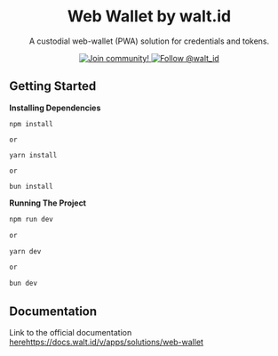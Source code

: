 <div align="center">
 <h1>Web Wallet by walt.id</h1>
 <p>A custodial web-wallet (PWA) solution for credentials and tokens.</p>


<a href="https://walt.id/community">
<img src="https://img.shields.io/badge/Join-The Community-blue.svg?style=flat" alt="Join community!" />
</a>
<a href="https://twitter.com/intent/follow?screen_name=walt_id">
<img src="https://img.shields.io/twitter/follow/walt_id.svg?label=Follow%20@walt_id" alt="Follow @walt_id" />
</a>

</div>


## Getting Started


**Installing Dependencies**
```
npm install 

or 

yarn install

or 

bun install
```

**Running The Project**

```bash
npm run dev

or 

yarn dev

or 

bun dev
```

## Documentation

Link to the official documentation [here](https://docs.walt.id/v/apps/solutions/web-wallet)https://docs.walt.id/v/apps/solutions/web-wallet
